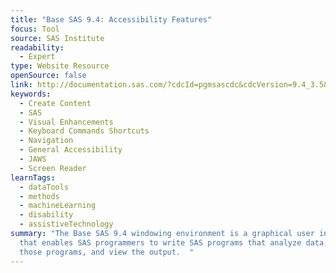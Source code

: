 ```yaml
---
title: "Base SAS 9.4: Accessibility Features"
focus: Tool
source: SAS Institute
readability:
  - Expert
type: Website Resource
openSource: false
link: http://documentation.sas.com/?cdcId=pgmsascdc&cdcVersion=9.4_3.5&docsetId=basea11y&docsetTarget=n1uyx4mbjg39ezn1uvk9bp0zsvyw.htm&locale=en#n07mzptrteoec2n1lx4jpeu0ibv4
keywords:
  - Create Content
  - SAS
  - Visual Enhancements
  - Keyboard Commands Shortcuts
  - Navigation
  - General Accessibility
  - JAWS
  - Screen Reader
learnTags:
  - dataTools
  - methods
  - machineLearning
  - disability
  - assistiveTechnology
summary: "The Base SAS 9.4 windowing environment is a graphical user interface
  that enables SAS programmers to write SAS programs that analyze data, run
  those programs, and view the output.  "
---
```

